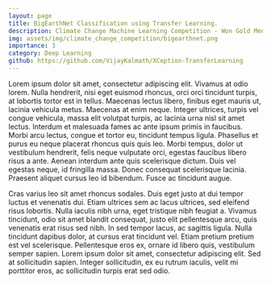 ```yaml
---
layout: page
title: BigEarthNet Classification using Transfer Learning.
description: Climate Change Machine Learning Competition - Won Gold Medal.
img: assets/img/climate_change_competition/bigearthnet.png
importance: 3
category: Deep Learning
github: https://github.com/VijayKalmath/XCeption-TransferLearning
---
```



 Lorem ipsum dolor sit amet, consectetur adipiscing elit. Vivamus at odio lorem. Nulla hendrerit, nisi eget euismod rhoncus, orci orci tincidunt turpis, at lobortis tortor est in tellus. Maecenas lectus libero, finibus eget mauris ut, lacinia vehicula metus. Maecenas at enim neque. Integer ultrices, turpis vel congue vehicula, massa elit volutpat turpis, ac lacinia urna nisl sit amet lectus. Interdum et malesuada fames ac ante ipsum primis in faucibus. Morbi arcu lectus, congue et tortor eu, tincidunt tempus ligula. Phasellus et purus eu neque placerat rhoncus quis quis leo. Morbi tempus, dolor ut vestibulum hendrerit, felis neque vulputate orci, egestas faucibus libero risus a ante. Aenean interdum ante quis scelerisque dictum. Duis vel egestas neque, id fringilla massa. Donec consequat scelerisque lacinia. Praesent aliquet cursus leo id bibendum. Fusce ac tincidunt augue.

Cras varius leo sit amet rhoncus sodales. Duis eget justo at dui tempor luctus et venenatis dui. Etiam ultrices sem ac lacus ultrices, sed eleifend risus lobortis. Nulla iaculis nibh urna, eget tristique nibh feugiat a. Vivamus tincidunt, odio sit amet blandit consequat, justo elit pellentesque arcu, quis venenatis erat risus sed nibh. In sed tempor lacus, ac sagittis ligula. Nulla tincidunt dapibus dolor, at cursus erat tincidunt vel. Etiam pretium pretium est vel scelerisque. Pellentesque eros ex, ornare id libero quis, vestibulum semper sapien. Lorem ipsum dolor sit amet, consectetur adipiscing elit. Sed at sollicitudin sapien. Integer sollicitudin, ex eu rutrum iaculis, velit mi porttitor eros, ac sollicitudin turpis erat sed odio. 